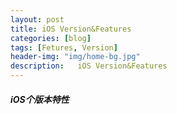 ```yaml
---
layout: post
title: iOS Version&Features
categories: [blog]
tags: [Fetures, Version]
header-img: "img/home-bg.jpg"
description:   iOS Version&Features
---
```


##### iOS个版本特性